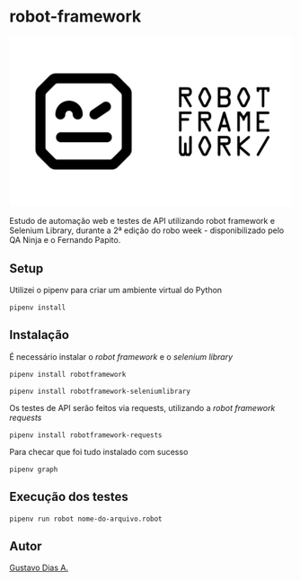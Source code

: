 # robot-framework

![Robot Framework Logo](images/Robot-Framework-2000x1200.jpg)

Estudo de automação web e testes de API utilizando robot framework e Selenium Library, durante a 2ª edição do robo week - disponibilizado pelo QA Ninja e o Fernando Papito.

## Setup

Utilizei o pipenv para criar um ambiente virtual do Python

```console
pipenv install
```

## Instalação

É necessário instalar o *robot framework* e o *selenium library*

```console
pipenv install robotframework
```

```console
pipenv install robotframework-seleniumlibrary
```

Os testes de API serão feitos via requests, utilizando a *robot framework requests*

```console
pipenv install robotframework-requests
```

Para checar que foi tudo instalado com sucesso

```console
pipenv graph
```

## Execução dos testes

```console
pipenv run robot nome-do-arquivo.robot
```

## Autor

[Gustavo Dias A.](https://www.linkedin.com/in/gustavo-dias-alexandre-543568157/)
